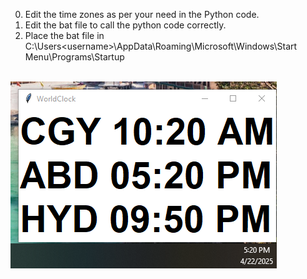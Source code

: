 0. Edit the time zones as per your need in the Python code.
1. Edit the bat file to call the python code correctly.
2. Place the bat file in C:\Users\<username>\AppData\Roaming\Microsoft\Windows\Start Menu\Programs\Startup
<br><br>

![Sample Image](screenshot.PNG)
